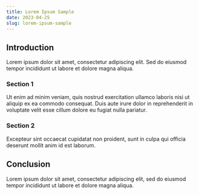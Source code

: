 ```yaml
---
title: Lorem Ipsum Sample
date: 2023-04-25
slug: lorem-ipsum-sample
---
```

## Introduction

Lorem ipsum dolor sit amet, consectetur adipiscing elit. Sed do eiusmod tempor incididunt ut labore et dolore magna aliqua.

### Section 1

Ut enim ad minim veniam, quis nostrud exercitation ullamco laboris nisi ut aliquip ex ea commodo consequat. Duis aute irure dolor in reprehenderit in voluptate velit esse cillum dolore eu fugiat nulla pariatur.

### Section 2

Excepteur sint occaecat cupidatat non proident, sunt in culpa qui officia deserunt mollit anim id est laborum.

## Conclusion

Lorem ipsum dolor sit amet, consectetur adipiscing elit, sed do eiusmod tempor incididunt ut labore et dolore magna aliqua.
